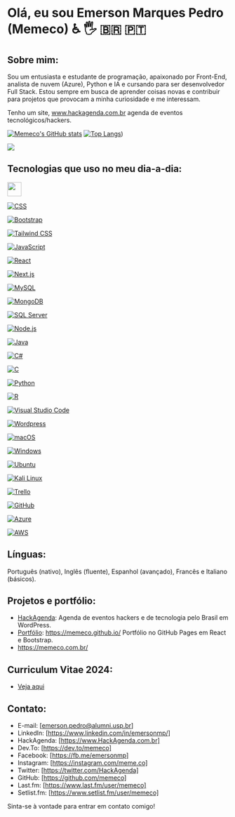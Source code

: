 # Olá, eu sou Emerson Marques Pedro (Memeco) ♿ 🖐 :brazil: :portugal:

## Sobre mim:
Sou um entusiasta e estudante de programação, apaixonado por Front-End, analista de nuvem (Azure), Python e IA e cursando para ser desenvolvedor Full Stack. Estou sempre em busca de aprender coisas novas e contribuir para projetos que provocam a minha curiosidade e me interessam.

Tenho um site, www.hackagenda.com.br agenda de eventos tecnológicos/hackers.

[![Memeco's GitHub stats](https://github-readme-stats.vercel.app/api?username=memeco&&locale=pt-br&show=reviews,discussions_started,discussions_answered,prs_merged,prs_merged_percentage&theme=dark&layout=compact)](https://github.com/anuraghazra/github-readme-stats)
[![Top Langs](https://github-readme-stats.vercel.app/api/top-langs/?username=memeco&locale=pt-br&theme=dark)](https://github.com/anuraghazra/github-readme-stats))

![](https://api.visitorbadge.io/api/VisitorHit?user=memeco&repo=github-visitors-badge&countColor=%237B1E7A)

## Tecnologias que uso no meu dia-a-dia:

<a href="https://developer.mozilla.org/en-US/docs/Web/Guide/HTML/HTML5">
  <img src="https://img.shields.io/badge/HTML5-E34F26?style=flat&logo=html5&logoColor=white" width="32" height="32" />
</a>

[![CSS](https://img.shields.io/badge/CSS-1572B6?style=flat&logo=css3&logoColor=white)](https://developer.mozilla.org/en-US/docs/Web/CSS)

[![Bootstrap](https://img.shields.io/badge/Bootstrap-563D7C?style=for-the-badge&logo=bootstrap&logoColor=white)](https://getbootstrap.com/)

[![Tailwind CSS](https://img.shields.io/badge/Tailwind%20CSS-38B2AC?style=for-the-badge&logo=tailwind-css&logoColor=white)](https://tailwindcss.com/)

[![JavaScript](https://img.shields.io/badge/JavaScript-F7DF1E?style=flat&logo=javascript&logoColor=black)](https://developer.mozilla.org/en-US/docs/Web/JavaScript)

[![React](https://img.shields.io/badge/React-61DAFB?style=flat&logo=react&logoColor=black)](https://reactjs.org/)

[![Next.js](https://img.shields.io/badge/Next.js-000000?style=for-the-badge&logo=nextdotjs&logoColor=white)](https://nextjs.org/docs/getting-started)

[![MySQL](https://img.shields.io/badge/MySQL-005C84?style=for-the-badge&logo=mysql&logoColor=white)](https://www.mysql.com/)

[![MongoDB](https://img.shields.io/badge/MongoDB-47A248?style=for-the-badge&logo=mongodb&logoColor=white)](https://www.mongodb.com/)

[![SQL Server](https://img.shields.io/badge/SQL%20Server-CC2927?style=for-the-badge&logo=microsoft%20sql%20server&logoColor=white)](https://www.microsoft.com/en-us/sql-server)

[![Node.js](https://img.shields.io/badge/Node.js-43853D?style=flat&logo=node.js&logoColor=white)](https://nodejs.org/)

[![Java](https://img.shields.io/badge/Java-007396?style=for-the-badge&logo=java&logoColor=white)](https://www.java.com/)

[![C#](https://img.shields.io/badge/C%23-239120?style=for-the-badge&logo=c-sharp&logoColor=white)](https://docs.microsoft.com/en-us/dotnet/csharp/)

[![C](https://img.shields.io/badge/C-00599C?style=for-the-badge&logo=c&logoColor=white)](https://www.w3schools.com/c/c_intro.php)

[![Python](https://img.shields.io/badge/Python-3776AB?style=flat&logo=python&logoColor=white)](https://www.python.org/)

[![R](https://img.shields.io/badge/R-276DC3?style=for-the-badge&logo=r&logoColor=white)](https://www.r-project.org/)

[![Visual Studio Code](https://img.shields.io/badge/Visual%20Studio%20Code-007ACC?style=flat&logo=visual-studio-code&logoColor=white)](https://code.visualstudio.com/)

[![Wordpress](https://img.shields.io/badge/Wordpress-21759B?style=flat&logo=wordpress&logoColor=white)](https://wordpress.org/)

[![macOS](https://img.shields.io/badge/macOS-000000?style=for-the-badge&logo=apple&logoColor=white)](https://www.apple.com/macos/)

[![Windows](https://img.shields.io/badge/Windows-0078D6?style=for-the-badge&logo=windows&logoColor=white)](https://www.microsoft.com/windows)

[![Ubuntu](https://img.shields.io/badge/Ubuntu-E95420?style=for-the-badge&logo=ubuntu&logoColor=white)](https://ubuntu.com/download)

[![Kali Linux](https://img.shields.io/badge/Kali-268BEE?style=for-the-badge&logo=kalilinux&logoColor=white)](https://www.kali.org/)

[![Trello](https://img.shields.io/badge/Trello-0079BF?style=for-the-badge&logo=trello&logoColor=white)](https://trello.com/u/emersonmp/boards)

[![GitHub](https://img.shields.io/badge/GitHub-181717?style=for-the-badge&logo=github&logoColor=white)](https://github.com/memeco)

[![Azure](https://cdn.jsdelivr.net/gh/devicons/devicon/icons/azure/azure-original.svg)](https://azure.microsoft.com/)

[![AWS](https://img.shields.io/badge/AWS-Amazon_Web_Services-232F3E?style=for-the-badge&logo=amazon-aws&logoColor=white)](https://aws.amazon.com/)

## Línguas:

Português (nativo), Inglês (fluente), Espanhol (avançado), Francês e Italiano (básicos).

## Projetos e portfólio:
- [HackAgenda](https://hackagenda.com.br): Agenda de eventos hackers e de tecnologia pelo Brasil em WordPress.
- [Portfólio](https://memeco.github.io/): https://memeco.github.io/ Portfólio no GitHub Pages em React e Bootstrap.
- https://memeco.com.br/

## Curriculum Vitae 2024:

- [Veja aqui](https://github.com/memeco/memeco.github.io/blob/gh-pages/Emerson_Marques_Pedro_CV_2024-PTBr.pdf)

## Contato:
- E-mail: [emerson.pedro@alumni.usp.br]
- LinkedIn: [https://www.linkedin.com/in/emersonmp/]
- HackAgenda: [https://www.HackAgenda.com.br]
- Dev.To: [https://dev.to/memeco]
- Facebook: [https://fb.me/emersonmp]
- Instagram: [https://instagram.com/meme.co]
- Twitter: [https://twitter.com/HackAgenda]
- GitHub: [https://github.com/memeco]
- Last.fm: [https://www.last.fm/user/memeco]
- Setlist.fm: [https://www.setlist.fm/user/memeco]

Sinta-se à vontade para entrar em contato comigo!
